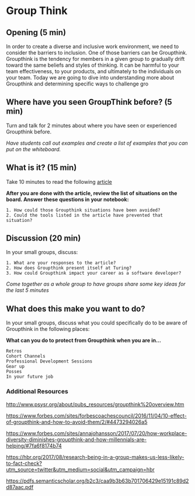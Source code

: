 # Group Think


## Opening (5 min)

In order to create a diverse and inclusive work environment, we need to consider the barriers to inclusion.  One of those barriers can be Groupthink.   Groupthink is the tendency for members in a given group to gradually drift toward the same beliefs and styles of thinking.  It can be harmful to your team effectiveness, to your products, and ultimately to the individuals on  your team.  Today we are going to dive into understanding more about Groupthink and determining specific ways to challenge gro


## Where have you seen GroupThink before? (5 min)

Turn and talk for 2 minutes about where you have seen or experienced Groupthink before. 

*Have students call out examples and create a list of examples that you can put on the whiteboard.*

## What is it? (15 min)

Take 10 minutes to read the following [article](https://www.linkedin.com/pulse/romp-through-group-think-simon-ashworth)

<b>After you are done with the article, review the list of situations on the board.  Answer these questions in your notebook: </b>


	1. How could those Groupthink situations have been avoided?  
	2. Could the tools listed in the article have prevented that situation?



## Discussion (20 min)
In your small groups, discuss:

	1. What are your responses to the article?
	2. How does Groupthink present itself at Turing?
	3. How could Groupthink impact your career as a software developer?
	
*Come together as a whole group to have groups share some key ideas for the last 5 minutes*

## What does this make you want to do?

In your small groups, discuss what you could specifically do to be aware of Groupthink in the following places: 

<b>What can you do to protect from Groupthink when you are in...</b>

	Retros
	Cohort Channels
	Professional Development Sessions
	Gear up
	Posses
	In your future job
	


### Additional Resources
http://www.psysr.org/about/pubs_resources/groupthink%20overview.htm

https://www.forbes.com/sites/forbescoachescouncil/2016/11/04/10-effect-of-groupthink-and-how-to-avoid-them/2/#4473294026a5

https://www.forbes.com/sites/annajohansson/2017/07/20/how-workplace-diversity-diminishes-groupthink-and-how-millennials-are-helping/#7fa6f8174b74

https://hbr.org/2017/08/research-being-in-a-group-makes-us-less-likely-to-fact-check?utm_source=twitter&utm_medium=social&utm_campaign=hbr

https://pdfs.semanticscholar.org/b2c3/caa9b3b63b701706429e15191c89d2d87aac.pdf
